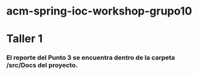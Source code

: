 # acm-spring-ioc-workshop-grupo10
# Taller 1
### El reporte del Punto 3 se encuentra dentro de la carpeta /src/Docs del proyecto.
